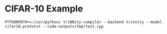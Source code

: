 # CIFAR-10 Example

```
PYTHONPATH+=:/usr/python/ triNNity-compiler --backend trinnity --model cifar10.prototxt --code-output=/tmp/test.cpp
```

